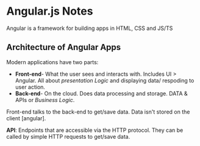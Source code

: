 # Angular.js Notes

Angular is a framework for building apps in HTML, CSS and JS/TS

## Architecture of Angular Apps

Modern applications have two parts:
- **Front-end**-  What the user sees and interacts with. Includes UI > Angular. All about _presentation Logic_ and displaying data/ respoding to user action.
- **Back-end**- On the cloud. Does data processing and storage. DATA & APIs or _Business Logic_.

Front-end talks to the back-end to get/save data. Data isn't stored on the client [angular]. 

**API**: Endpoints that are accessible via the HTTP protocol.
They can be called by simple HTTP requests to get/save data.

